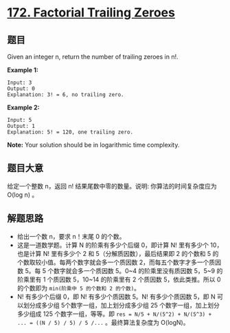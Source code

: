 # [172. Factorial Trailing Zeroes](https://leetcode.com/problems/factorial-trailing-zeroes/)


## 题目

Given an integer n, return the number of trailing zeroes in n!.

**Example 1:**

    Input: 3
    Output: 0
    Explanation: 3! = 6, no trailing zero.

**Example 2:**

    Input: 5
    Output: 1
    Explanation: 5! = 120, one trailing zero.

**Note:** Your solution should be in logarithmic time complexity.


## 题目大意


给定一个整数 n，返回 n! 结果尾数中零的数量。说明: 你算法的时间复杂度应为 O(log n) 。




## 解题思路

- 给出一个数 n，要求 n！末尾 0 的个数。
- 这是一道数学题。计算 N 的阶乘有多少个后缀 0，即计算 N! 里有多少个 10，也是计算 N! 里有多少个 2 和 5（分解质因数），最后结果即 2 的个数和 5 的个数取较小值。每两个数字就会多一个质因数 2，而每五个数字才多一个质因数 5。每 5 个数字就会多一个质因数 5。0~4 的阶乘里没有质因数 5，5~9 的阶乘里有 1 个质因数 5，10~14 的阶乘里有 2 个质因数 5，依此类推。所以 0 的个数即为 `min(阶乘中 5 的个数和 2 的个数)`。
- N! 有多少个后缀 0，即 N! 有多少个质因数 5。N! 有多少个质因数 5，即 N 可以划分成多少组 5个数字一组，加上划分成多少组 25 个数字一组，加上划分多少组成 125 个数字一组，等等。即 `res = N/5 + N/(5^2) + N/(5^3) + ... = ((N / 5) / 5) / 5 /...` 。最终算法复杂度为 O(logN)。

